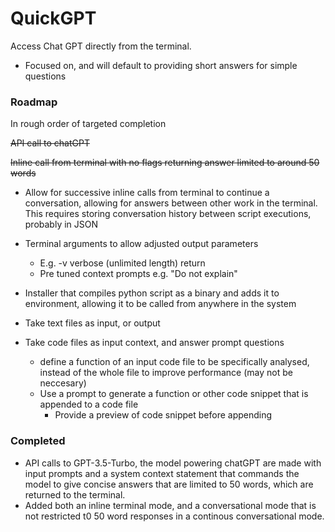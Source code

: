 # QuickGPT
Access Chat GPT directly from the terminal.
- Focused on, and will default to providing short answers for simple questions
### Roadmap
In rough order of targeted completion

~~API call to chatGPT~~

~~Inline call from terminal with no flags returning answer limited to around 50 words~~
- Allow for successive inline calls from terminal to continue a conversation, allowing for answers between other work in the terminal. This requires storing conversation history between script executions, probably in JSON
- Terminal arguments to allow adjusted output parameters
    - E.g. -v verbose (unlimited length) return
    - Pre tuned context prompts e.g. "Do not explain"
- Installer that compiles python script as a binary and adds it to environment, allowing it to be called from anywhere in the system
- Take text files as input, or output

- Take code files as input context, and answer prompt questions
    - define a function of an input code file to be specifically analysed, instead of the whole file to improve performance (may not be neccesary)
    - Use a prompt to generate a function or other code snippet that is appended to a code file
        - Provide a preview of code snippet before appending

### Completed
- API calls to GPT-3.5-Turbo, the model powering chatGPT are made with input prompts and a system context statement that commands the model to give concise answers that are limited to 50 words, which are returned to the terminal.
- Added both an inline terminal mode, and a conversational mode that is not restricted t0 50 word responses in a continous conversational mode.